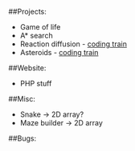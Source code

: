 ##Projects:
- Game of life
- A* search
- Reaction diffusion - [coding train](https://youtu.be/BV9ny785UNc)
- Asteroids - [coding train](https://youtu.be/hacZU523FyM)

##Website:
- PHP stuff

##Misc:
- Snake -> 2D array?
- Maze builder -> 2D array

##Bugs:

